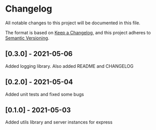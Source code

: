 # Changelog

All notable changes to this project will be documented in this file.

The format is based on [Keep a Changelog](https://keepachangelog.com/en/1.0.0/),
and this project adheres to [Semantic Versioning](https://semver.org/spec/v2.0.0.html).

## [0.3.0] - 2021-05-06

Added logging library. Also added README and CHANGELOG

## [0.2.0] - 2021-05-04

Added unit tests and fixed some bugs

## [0.1.0] - 2021-05-03

Added utils library and server instances for express
